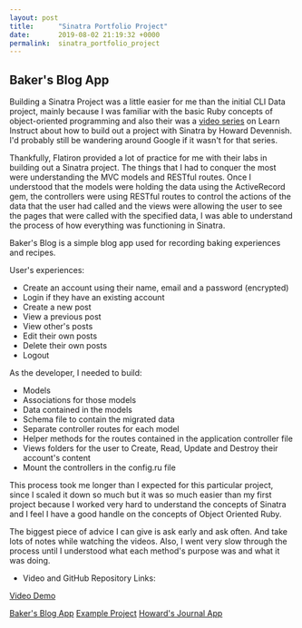 ```yaml
---
layout: post
title:      "Sinatra Portfolio Project"
date:       2019-08-02 21:19:32 +0000
permalink:  sinatra_portfolio_project
---
```


## Baker's Blog App 

Building a Sinatra Project was a little easier for me than the initial CLI Data project, mainly because I was familiar with the basic Ruby concepts of object-oriented programming and also their was a [video series](https://instruction.learn.co/student/video_lectures#/353) on Learn Instruct about how to build out a project with Sinatra by Howard Devennish. I'd probably still be wandering around Google if it wasn't for that series. 

Thankfully, Flatiron provided a lot of practice for me with their labs in building out a Sinatra project. The things that I had to conquer the most were understanding the MVC models and RESTful routes. Once I understood that the models were holding the data using the ActiveRecord gem, the controllers were using RESTful routes to control the actions of the data that the user had called and the views were allowing the user to see the pages that were called with the specified data, I was able to understand the process of how everything was functioning in Sinatra. 

Baker's Blog is a simple blog app used for recording baking experiences and recipes.

User's experiences: 

* Create an account using their name, email and a password (encrypted)
* Login if they have an existing account
* Create a new post
* View a previous post
* View other's posts
* Edit their own posts 
* Delete their own posts 
* Logout 

As the developer, I needed to build: 

* Models 
* Associations for those models 
* Data contained in the models 
* Schema file to contain the migrated data
* Separate controller routes for each model 
* Helper methods for the routes contained in the application controller file 
* Views folders for the user to Create, Read, Update and Destroy their account's content 
* Mount the controllers in the config.ru file 

This process took me longer than I expected for this particular project, since I scaled it down so much but it was so much easier than my first project because I worked very hard to understand the concepts of Sinatra and I feel I have a good handle on the concepts of Object Oriented Ruby.

The biggest piece of advice I can give is ask early and ask often. And take lots of notes while watching the videos. Also, I went very slow through the process until I understood what each method's purpose was and what it was doing. 

* Video and GitHub Repository Links: 

[Video Demo](https://www.youtube.com/watch?v=hwml74THVwQ)

[Baker's Blog App](https://github.com/donnacamos/bakers-blog-app)
[Example Project](https://github.com/learn-co-curriculum/example-sinatra-assessment)
[Howard's Journal App](https://github.com/howardbdev/sinatra-journal-app)

 







